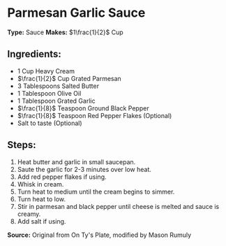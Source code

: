 # Parmesan Garlic Sauce

**Type:** Sauce
**Makes:** $1\frac{1}{2}$ Cup

## Ingredients:
- 1 Cup Heavy Cream
- $\frac{1}{2}$ Cup Grated Parmesan
- 3 Tablespoons Salted Butter
- 1 Tablespoon Olive Oil
- 1 Tablespoon Grated Garlic
- $\frac{1}{8}$ Teaspoon Ground Black Pepper
- $\frac{1}{8}$ Teaspoon Red Pepper Flakes (Optional)
- Salt to taste (Optional)

## Steps:
1. Heat butter and garlic in small saucepan.
2. Saute the garlic for 2-3 minutes over low heat.
3. Add red pepper flakes if using.
4. Whisk in cream.
5. Turn heat to medium until the cream begins to simmer.
6. Turn heat to low.
7. Stir in parmesan and black pepper until cheese is melted and sauce is creamy.
8. Add salt if using.

**Source:** Original from On Ty's Plate, modified by Mason Rumuly
